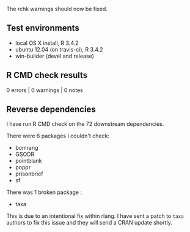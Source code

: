 
The rchk warnings should now be fixed.


## Test environments

* local OS X install, R 3.4.2
* ubuntu 12.04 (on travis-ci), R 3.4.2
* win-builder (devel and release)


## R CMD check results

0 errors | 0 warnings | 0 notes


## Reverse dependencies

I have run R CMD check on the 72 downstream dependencies.

There were 6 packages I couldn't check:

- bomrang
- GSODR
- pointblank
- poppr
- prisonbrief
- sf


There was 1 broken package :

- taxa

This is due to an intentional fix within rlang. I have sent a patch to
`taxa` authors to fix this issue and they will send a CRAN update
shortly.
